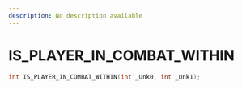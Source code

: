 ```yaml
---
description: No description available 
---
```


# IS_PLAYER_IN_COMBAT_WITHIN

```cpp
int IS_PLAYER_IN_COMBAT_WITHIN(int _Unk0, int _Unk1);
```
